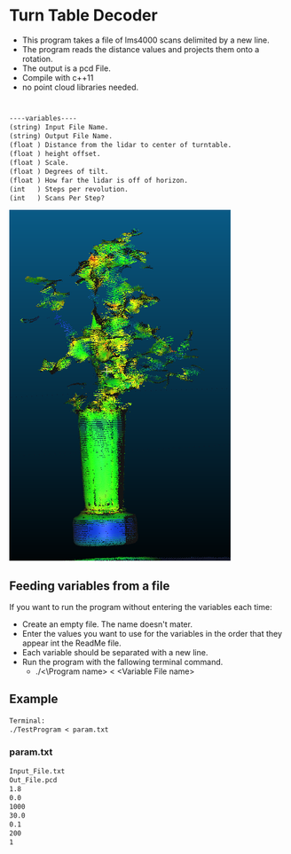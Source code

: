 ﻿
# Turn Table Decoder

* This program takes a file of lms4000 scans delimited by a new line.
* The program reads the distance values and projects them onto a rotation.
* The output is a pcd File.
* Compile with c++11
* no point cloud libraries needed.

#

    ----variables----
    (string) Input File Name.
    (string) Output File Name.
    (float ) Distance from the lidar to center of turntable. 
    (float ) height offset.
    (float ) Scale.
    (float ) Degrees of tilt.
    (float ) How far the lidar is off of horizon.
    (int   ) Steps per revolution.
    (int   ) Scans Per Step?

![Alt text](/Photos/TurnTabledSmoothed.PNG)

## Feeding variables from a file

If you want to run the program without entering the variables each time:

* Create an empty file. The name doesn't mater.
* Enter the values you want to use for the variables in the order that they appear int the ReadMe file.
* Each variable should be separated with a new line.
* Run the program with the fallowing terminal command.
  * ./<\Program name> < \<Variable File name>

## Example

    Terminal:
    ./TestProgram < param.txt

### param.txt

    Input_File.txt
    Out_File.pcd
    1.8
    0.0
    1000
    30.0
    0.1
    200
    1